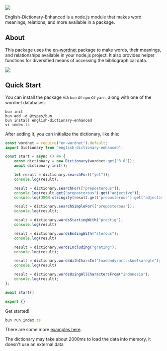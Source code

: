 ![](assets/wordnet-readme-logo.png)

English-Dictionary-Enhanced is a node.js module that makes word meanings, relations, and more available in a package.

## About

This package uses the [en-wordnet](https://github.com/lifewhere/english-dictionary-enhanced) package to make words, their meanings, and relationships available in your node.js project. It also provides helper functions for diversified means of accessing the bibliographical data.

![](https://img.shields.io/github/license/lifewhere/english-dictionary-enhanced.svg)

## Quick Start

You can install the package via `bun` or `npm` or `yarn`, along with one of the wordnet databases:

```
bun init
bun add -d @types/bun
bun install english-dictionary-enhanced
vi index.ts
```

After adding it, you can initialize the dictionary, like this:

```js
const wordnet = require("en-wordnet").default;
import Dictionary from "english-dictionary-enhanced";

const start = async () => {
    const dictionary = new Dictionary(wordnet.get("3.0"));
    await dictionary.init();

    let result = dictionary.searchFor(["yet"]);
    console.log(result);

    result = dictionary.searchFor(["preposterous"]);
    console.log(result.get("preposterous").get("adjective"));
    console.log(JSON.stringify(result.get("preposterous").get("adjective"), null, '\t'));

    result = dictionary.searchSimpleFor(["preposterous"]);
    console.log(result);

    result = dictionary.wordsStartingWith("prestig");
    console.log(result)

    result = dictionary.wordsEndingWith("sterous");
    console.log(result)

    result = dictionary.wordsIncluding("grating");
    console.log(result);

    result = dictionary.wordsWithCharsIn("toaddndyrnrtssknwfsaregte");
    console.log(result)

    result = dictionary.wordsUsingAllCharactersFrom("indonesia");
    console.log(result);
};

await start()

export {}
```

Get started!
```js
bun run index.ts
```

There are some more [examples here](https://github.com/lifewhere/english-dictionary-enhanced/blob/master/src/index.test.ts).

The dictionary may take about 2000ms to load the data into memory, it doesn't use an external data